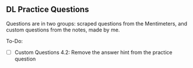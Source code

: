 ## DL Practice Questions
Questions are in two groups: scraped questions from the Mentimeters, and custom questions from the notes, made by me.

To-Do:

- [ ] Custom Questions 4.2: Remove the answer hint from the practice question